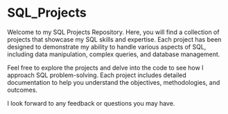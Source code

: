 # SQL_Projects

Welcome to my SQL Projects Repository. Here, you will find a collection of projects that showcase my SQL skills and expertise. Each project has been designed to demonstrate my ability to handle various aspects of SQL, including data manipulation, complex queries, and database management.

Feel free to explore the projects and delve into the code to see how I approach SQL problem-solving. Each project includes detailed documentation to help you understand the objectives, methodologies, and outcomes.

I look forward to any feedback or questions you may have.
